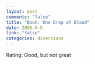 ```yaml
--- 
layout: post
comments: "false"
title: "Book: One Drop of Blood"
date: 2006-6-5
link: "false"
categories: diversions
---
```

Rating: Good, but not great
